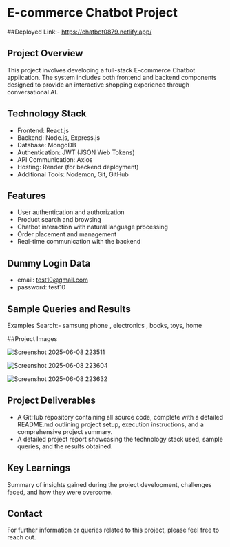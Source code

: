 # E-commerce Chatbot Project

##Deployed Link:- https://chatbot0879.netlify.app/

## Project Overview
This project involves developing a full-stack E-commerce Chatbot application. The system includes both frontend and backend components designed to provide an interactive shopping experience through conversational AI.

## Technology Stack
- Frontend: React.js  
- Backend: Node.js, Express.js  
- Database: MongoDB  
- Authentication: JWT (JSON Web Tokens)  
- API Communication: Axios  
- Hosting: Render (for backend deployment)  
- Additional Tools: Nodemon, Git, GitHub  

## Features
- User authentication and authorization  
- Product search and browsing  
- Chatbot interaction with natural language processing  
- Order placement and management  
- Real-time communication with the backend  

## Dummy Login Data
- email: test10@gmail.com
- password: test10

## Sample Queries and Results
Examples Search:-    samsung phone , electronics , books, toys, home 

##Project Images

![Screenshot 2025-06-08 223511](https://github.com/user-attachments/assets/4ba25e01-993a-42cb-8b4a-2f6a53a09c18)

![Screenshot 2025-06-08 223604](https://github.com/user-attachments/assets/9ebbd867-80cb-4a9a-81b4-09201475fbfa)

![Screenshot 2025-06-08 223632](https://github.com/user-attachments/assets/9996a5f0-3585-4126-a71f-fc62b313f21e)


## Project Deliverables
- A GitHub repository containing all source code, complete with a detailed README.md outlining project setup, execution instructions, and a comprehensive project summary.  
- A detailed project report showcasing the technology stack used, sample queries, and the results obtained.  

## Key Learnings
Summary of insights gained during the project development, challenges faced, and how they were overcome.

## Contact
For further information or queries related to this project, please feel free to reach out.
